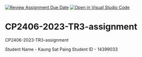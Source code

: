 [![Review Assignment Due Date](https://classroom.github.com/assets/deadline-readme-button-24ddc0f5d75046c5622901739e7c5dd533143b0c8e959d652212380cedb1ea36.svg)](https://classroom.github.com/a/i8VoIWWm)
[![Open in Visual Studio Code](https://classroom.github.com/assets/open-in-vscode-718a45dd9cf7e7f842a935f5ebbe5719a5e09af4491e668f4dbf3b35d5cca122.svg)](https://classroom.github.com/online_ide?assignment_repo_id=12441455&assignment_repo_type=AssignmentRepo)
# CP2406-2023-TR3-assignment
CP2406-2023-TR3-assignment

Student Name - Kaung Sat Paing
Student ID   - 14399033
